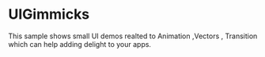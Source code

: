 # UIGimmicks

This sample shows small UI demos realted to Animation ,Vectors , Transition
which can help adding delight to your apps.
